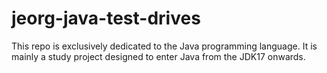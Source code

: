 # jeorg-java-test-drives
This repo is exclusively dedicated to the Java programming language. It is mainly a study project designed to enter Java from the JDK17 onwards.
